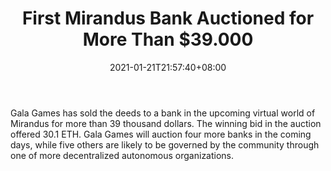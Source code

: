 ﻿---
title: "First Mirandus Bank Auctioned for More Than $39.000"
date: 2021-01-21T21:57:40+08:00
lastmod: 2021-01-21T16:45:40+08:00
draft: false
authors: ["Kendall"]
description: "Gala Games has sold the deeds to a bank in the upcoming virtual world of Mirandus for more than 39 thousand dollars. The winning bid in the auction offered 30.1 ETH. Gala Games will auction four more banks in the coming days, while five others are likely to be governed by the community through one of more decentralized autonomous organizations."
featuredImage: "first-mirandus-bank-auctioned-for-more-than-39-000.png"
tags: ["Virtual World","Play to Earn"]
categories: ["news"]
news: ["Virtual World"]
weight: 
lightgallery: true
pinned: false
recommend: false
recommend1: false
---

Gala Games has sold the deeds to a bank in the upcoming virtual world of Mirandus for more than 39 thousand dollars. The winning bid in the auction offered 30.1 ETH. Gala Games will auction four more banks in the coming days, while five others are likely to be governed by the community through one of more decentralized autonomous organizations.

<!--more-->

